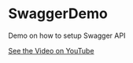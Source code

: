 # SwaggerDemo
Demo on how to setup Swagger API

[See the Video on YouTube](https://www.youtube.com/watch?v=T3OvjzMSIBo)

